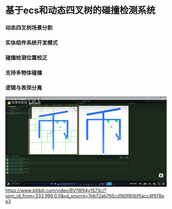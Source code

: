 # 基于ecs和动态四叉树的碰撞检测系统

### 动态四叉树场景分割
### 实体组件系统开发模式
### 碰撞检测位置校正
### 支持多物体碰撞
### 逻辑与表现分离

![输入图片说明](Doc/img1.png)
https://www.bilibili.com/video/BV1W94y1573c/?spm_id_from=333.999.0.0&vd_source=7eb72ab765cd160f80bf5acc4f978ae3
